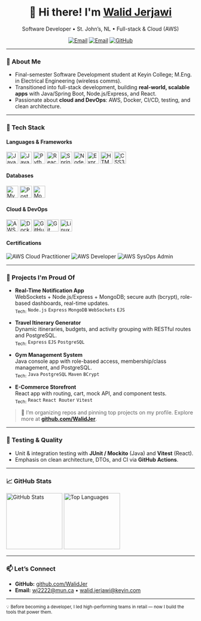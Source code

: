 <!-- Profile Header -->
<h1 align="center">👋 Hi there! I'm <a href="https://github.com/WalidJer">Walid Jerjawi</a></h1>
<p align="center">
  Software Developer • St. John’s, NL • Full-stack & Cloud (AWS)
</p>

<p align="center">
  <a href="mailto:wj2222@mun.ca"><img alt="Email" src="https://img.shields.io/badge/Email-wj2222%40mun.ca-informational?style=for-the-badge"></a>
  <a href="mailto:walid.jerjawi@keyin.com"><img alt="Email" src="https://img.shields.io/badge/Email-walid.jerjawi%40keyin.com-informational?style=for-the-badge"></a>
  <a href="https://github.com/WalidJer"><img alt="GitHub" src="https://img.shields.io/badge/GitHub-WalidJer-181717?style=for-the-badge&logo=github"></a>
</p>

---

### 🎯 About Me
- Final-semester Software Development student at Keyin College; M.Eng. in Electrical Engineering (wireless comms).
- Transitioned into full-stack development, building **real-world, scalable apps** with Java/Spring Boot, Node.js/Express, and React.
- Passionate about **cloud and DevOps**: AWS, Docker, CI/CD, testing, and clean architecture.

---

### 🔧 Tech Stack

#### Languages & Frameworks
<p>
  <img src="https://cdn.jsdelivr.net/gh/devicons/devicon/icons/java/java-original.svg" height="32" alt="Java"/>
  <img src="https://cdn.jsdelivr.net/gh/devicons/devicon/icons/javascript/javascript-original.svg" height="32" alt="JavaScript"/>
  <img src="https://cdn.jsdelivr.net/gh/devicons/devicon/icons/python/python-original.svg" height="32" alt="Python"/>
  <img src="https://cdn.jsdelivr.net/gh/devicons/devicon/icons/react/react-original.svg" height="32" alt="React"/>
  <img src="https://cdn.jsdelivr.net/gh/devicons/devicon/icons/spring/spring-original.svg" height="32" alt="Spring Boot"/>
  <img src="https://cdn.jsdelivr.net/gh/devicons/devicon/icons/nodejs/nodejs-original.svg" height="32" alt="Node.js"/>
  <img src="https://cdn.jsdelivr.net/gh/devicons/devicon/icons/express/express-original.svg" height="32" alt="Express"/>
  <img src="https://cdn.jsdelivr.net/gh/devicons/devicon/icons/html5/html5-plain.svg" height="32" alt="HTML5"/>
  <img src="https://cdn.jsdelivr.net/gh/devicons/devicon/icons/css3/css3-plain.svg" height="32" alt="CSS3"/>
</p>

#### Databases
<p>
  <img src="https://cdn.jsdelivr.net/gh/devicons/devicon/icons/mysql/mysql-original.svg" height="32" alt="MySQL"/>
  <img src="https://cdn.jsdelivr.net/gh/devicons/devicon/icons/postgresql/postgresql-original.svg" height="32" alt="PostgreSQL"/>
  <img src="https://cdn.jsdelivr.net/gh/devicons/devicon/icons/mongodb/mongodb-original.svg" height="32" alt="MongoDB"/>
</p>

#### Cloud & DevOps
<p>
  <img src="https://cdn.jsdelivr.net/gh/devicons/devicon/icons/amazonwebservices/amazonwebservices-original.svg" height="32" alt="AWS"/>
  <img src="https://cdn.jsdelivr.net/gh/devicons/devicon/icons/docker/docker-original.svg" height="32" alt="Docker"/>
  <img src="https://cdn.jsdelivr.net/gh/devicons/devicon/icons/githubactions/githubactions-original.svg" height="32" alt="GitHub Actions"/>
  <img src="https://cdn.jsdelivr.net/gh/devicons/devicon/icons/git/git-original.svg" height="32" alt="Git"/>
  <img src="https://cdn.jsdelivr.net/gh/devicons/devicon/icons/linux/linux-original.svg" height="32" alt="Linux"/>
</p>

#### Certifications
<p>
  <img src="https://img.shields.io/badge/AWS%20Cloud%20Practitioner-232F3E?style=for-the-badge&logo=amazonaws&logoColor=white" alt="AWS Cloud Practitioner"/>
  <img src="https://img.shields.io/badge/AWS%20Developer-232F3E?style=for-the-badge&logo=amazonaws&logoColor=white" alt="AWS Developer"/>
  <img src="https://img.shields.io/badge/AWS%20SysOps%20Admin-232F3E?style=for-the-badge&logo=amazonaws&logoColor=white" alt="AWS SysOps Admin"/>
</p>

---

### 🚀 Projects I'm Proud Of
- **Real-Time Notification App**  
  WebSockets + Node.js/Express + MongoDB; secure auth (bcrypt), role-based dashboards, real-time updates.
  <br><sub>Tech:</sub> `Node.js` `Express` `MongoDB` `WebSockets` `EJS`

- **Travel Itinerary Generator**  
  Dynamic itineraries, budgets, and activity grouping with RESTful routes and PostgreSQL.
  <br><sub>Tech:</sub> `Express` `EJS` `PostgreSQL`

- **Gym Management System**  
  Java console app with role-based access, membership/class management, and PostgreSQL.
  <br><sub>Tech:</sub> `Java` `PostgreSQL` `Maven` `BCrypt`

- **E-Commerce Storefront**  
  React app with routing, cart, mock API, and component tests.
  <br><sub>Tech:</sub> `React` `React Router` `Vitest`

> 🔗 I’m organizing repos and pinning top projects on my profile. Explore more at **[github.com/WalidJer](https://github.com/WalidJer)**.

---

### 🧪 Testing & Quality
- Unit & integration testing with **JUnit / Mockito** (Java) and **Vitest** (React).
- Emphasis on clean architecture, DTOs, and CI via **GitHub Actions**.

---

### 📈 GitHub Stats
<p>
  <img height="150" src="https://github-readme-stats.vercel.app/api?username=WalidJer&show_icons=true&theme=default" alt="GitHub Stats"/>
  <img height="150" src="https://github-readme-stats.vercel.app/api/top-langs/?username=WalidJer&layout=compact&theme=default" alt="Top Languages"/>
</p>

---

### 📫 Let’s Connect
- **GitHub:** <a href="https://github.com/WalidJer">github.com/WalidJer</a>  
- **Email:** <a href="mailto:wj2222@mun.ca">wj2222@mun.ca</a> • <a href="mailto:walid.jerjawi@keyin.com">walid.jerjawi@keyin.com</a>

---

<sub>💡 Before becoming a developer, I led high-performing teams in retail — now I build the tools that power them.</sub>

